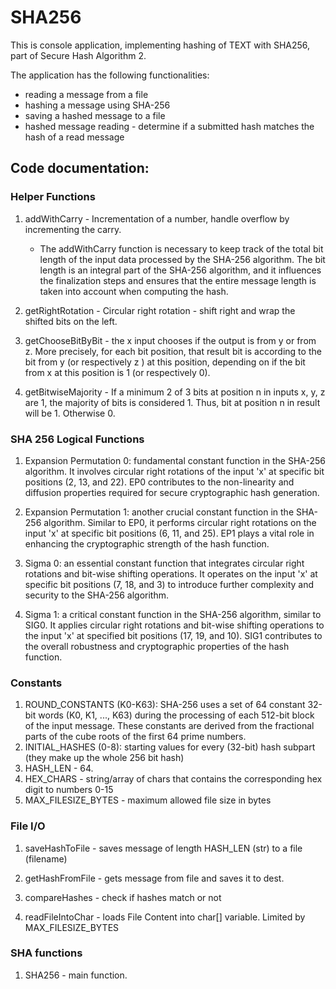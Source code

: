 # SHA256
This is console application, implementing hashing of TEXT with SHA256, part of Secure Hash Algorithm 2. 

The application has the following functionalities:
- reading a message from a file
- hashing a message using SHA-256
- saving a hashed message to a file
- hashed message reading - determine if a submitted hash matches the hash of a read message

## Code documentation:

### Helper Functions
1. addWithCarry - Incrementation of a number, handle overflow by incrementing the carry.
    - The addWithCarry function is necessary to keep track of the total bit length of the input data processed by the SHA-256 algorithm. The bit length is an integral part of the SHA-256 algorithm, and it influences the finalization steps and ensures that the entire message length is taken into account when computing the hash.

2. getRightRotation - Circular right rotation - shift right and wrap the shifted bits on the left.
3. getChooseBitByBit -  the x input chooses if the output is from y or from z. More precisely, for each bit position, that result bit is according to the bit from y (or respectively z ) at this position, depending on if the bit from x at this position is 1 (or respectively 0).
4. getBitwiseMajority - If a minimum 2 of 3 bits at position n in inputs x, y, z are 1, the majority of bits is considered 1. Thus, bit at position n in result will be 1. Otherwise 0.

### SHA 256 Logical Functions
1. Expansion Permutation 0: fundamental constant function in the SHA-256 algorithm. It involves circular right rotations of the input 'x' at specific bit positions (2, 13, and 22). EP0 contributes to the non-linearity and diffusion properties required for secure cryptographic hash generation.

2. Expansion Permutation 1: another crucial constant function in the SHA-256 algorithm. Similar to EP0, it performs circular right rotations on the input 'x' at specific bit positions (6, 11, and 25). EP1 plays a vital role in enhancing the cryptographic strength of the hash function.

3. Sigma 0: an essential constant function that integrates circular right rotations and bit-wise shifting operations. It operates on the input 'x' at specific bit positions (7, 18, and 3) to introduce further complexity and security to the SHA-256 algorithm.

4. Sigma 1: a critical constant function in the SHA-256 algorithm, similar to SIG0. It applies circular right rotations and bit-wise shifting operations to the input 'x' at specified bit positions (17, 19, and 10). SIG1 contributes to the overall robustness and cryptographic properties of the hash function.

### Constants
1. ROUND_CONSTANTS (K0-K63): SHA-256 uses a set of 64 constant 32-bit words (K0, K1, ..., K63) during the processing of each 512-bit block of the input message. These constants are derived from the fractional parts of the cube roots of the first 64 prime numbers.
2. INITIAL_HASHES (0-8): starting values for every (32-bit) hash subpart (they make up the whole 256 bit hash)
3. HASH_LEN - 64.
4. HEX_CHARS - string/array of chars that contains the corresponding hex digit to numbers 0-15
5. MAX_FILESIZE_BYTES - maximum allowed file size in bytes



### File I/O

1. saveHashToFile - saves message of length HASH_LEN (str) to a file (filename)

2. getHashFromFile - gets message from file and saves it to dest.

3. compareHashes - check if hashes match or not

4. readFileIntoChar - loads File Content into char[] variable. Limited by MAX_FILESIZE_BYTES

### SHA functions
1. SHA256 - main function. 